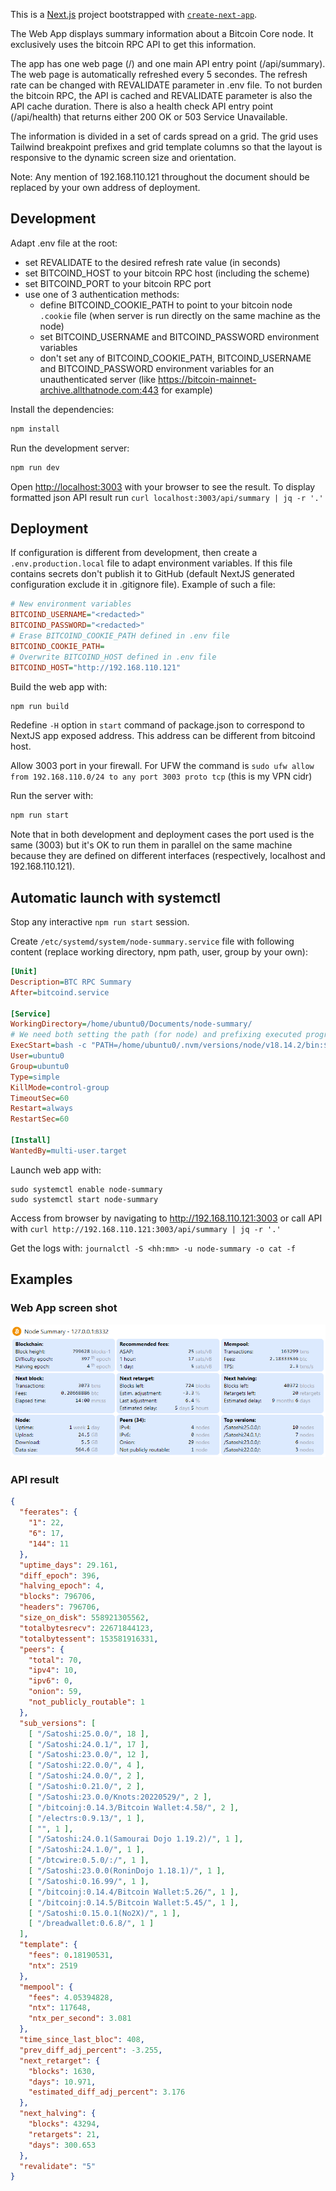 This is a [Next.js](https://nextjs.org/) project bootstrapped with [`create-next-app`](https://github.com/vercel/next.js/tree/canary/packages/create-next-app).

The Web App displays summary information about a Bitcoin Core node. It exclusively uses the bitcoin RPC API to get this information.

The app has one web page (/) and one main API entry point (/api/summary). The web page is automatically refreshed every 5 secondes. The refresh rate can be changed with REVALIDATE parameter in .env file. To not burden the bitcoin RPC, the API is cached and REVALIDATE parameter is also the API cache duration. There is also a health check API entry point (/api/health) that returns either 200 OK or 503 Service Unavailable.

The information is divided in a set of cards spread on a grid. The grid uses Tailwind breakpoint prefixes and grid template columns so that the layout is responsive to the dynamic screen size and orientation.

Note: Any mention of 192.168.110.121 throughout the document should be replaced by your own address of deployment.

## Development

Adapt .env file at the root:
  - set REVALIDATE to the desired refresh rate value (in seconds)
  - set BITCOIND_HOST to your bitcoin RPC host (including the scheme)
  - set BITCOIND_PORT to your bitcoin RPC port
  - use one of 3 authentication methods:
    - define BITCOIND_COOKIE_PATH to point to your bitcoin node `.cookie` file (when server is run directly on the same machine as the node)
    - set BITCOIND_USERNAME and BITCOIND_PASSWORD environment variables
    - don't set any of BITCOIND_COOKIE_PATH, BITCOIND_USERNAME and BITCOIND_PASSWORD environment variables for an unauthenticated server (like https://bitcoin-mainnet-archive.allthatnode.com:443 for example)

Install the dependencies:
```bash
npm install
```

Run the development server:
```bash
npm run dev
```

Open [http://localhost:3003](http://localhost:3003) with your browser to see the result. To display formatted json API result run `curl localhost:3003/api/summary | jq -r '.'`

## Deployment

If configuration is different from development, then create a `.env.production.local` file to adapt environment variables. If this file contains secrets don't publish it to GitHub (default NextJS generated configuration exclude it in .gitignore file). Example of such a file:
```ini
# New environment variables
BITCOIND_USERNAME="<redacted>"
BITCOIND_PASSWORD="<redacted>"
# Erase BITCOIND_COOKIE_PATH defined in .env file
BITCOIND_COOKIE_PATH=
# Overwrite BITCOIND_HOST defined in .env file
BITCOIND_HOST="http://192.168.110.121"
```

Build the web app with:
```bash
npm run build
```

Redefine `-H` option in `start` command of package.json to correspond to NextJS app exposed address. This address can be different from bitcoind host.

Allow 3003 port in your firewall. For UFW the command is `sudo ufw allow from 192.168.110.0/24 to any port 3003 proto tcp` (this is my VPN cidr)

Run the server with:
```bash
npm run start
```

Note that in both development and deployment cases the port used is the same (3003) but it's OK to run them in parallel on the same machine because they are defined on different interfaces (respectively, localhost and 192.168.110.121).

## Automatic launch with systemctl

Stop any interactive `npm run start` session.

Create `/etc/systemd/system/node-summary.service` file with following content (replace working directory, npm path, user, group by your own):
```ini
[Unit]
Description=BTC RPC Summary
After=bitcoind.service

[Service]
WorkingDirectory=/home/ubuntu0/Documents/node-summary/
# We need both setting the path (for node) and prefixing executed program (for npm)
ExecStart=bash -c "PATH=/home/ubuntu0/.nvm/versions/node/v18.14.2/bin:$PATH /home/ubuntu0/.nvm/versions/node/v18.14.2/bin/npm start"
User=ubuntu0
Group=ubuntu0
Type=simple
KillMode=control-group
TimeoutSec=60
Restart=always
RestartSec=60

[Install]
WantedBy=multi-user.target
```

Launch web app with:
```
sudo systemctl enable node-summary
sudo systemctl start node-summary
```

Access from browser by navigating to http://192.168.110.121:3003 or call API with `curl http://192.168.110.121:3003/api/summary | jq -r '.'`

Get the logs with: `journalctl -S <hh:mm> -u node-summary -o cat -f`

## Examples

### Web App screen shot

![](./screen-shot.png)

### API result

```json
{
  "feerates": {
    "1": 22,
    "6": 17,
    "144": 11
  },
  "uptime_days": 29.161,
  "diff_epoch": 396,
  "halving_epoch": 4,
  "blocks": 796706,
  "headers": 796706,
  "size_on_disk": 558921305562,
  "totalbytesrecv": 22671844123,
  "totalbytessent": 153581916331,
  "peers": {
    "total": 70,
    "ipv4": 10,
    "ipv6": 0,
    "onion": 59,
    "not_publicly_routable": 1
  },
  "sub_versions": [
    [ "/Satoshi:25.0.0/", 18 ],
    [ "/Satoshi:24.0.1/", 17 ],
    [ "/Satoshi:23.0.0/", 12 ],
    [ "/Satoshi:22.0.0/", 4 ],
    [ "/Satoshi:24.0.0/", 2 ],
    [ "/Satoshi:0.21.0/", 2 ],
    [ "/Satoshi:23.0.0/Knots:20220529/", 2 ],
    [ "/bitcoinj:0.14.3/Bitcoin Wallet:4.58/", 2 ],
    [ "/electrs:0.9.13/", 1 ],
    [ "", 1 ],
    [ "/Satoshi:24.0.1(Samourai Dojo 1.19.2)/", 1 ],
    [ "/Satoshi:24.1.0/", 1 ],
    [ "/btcwire:0.5.0/:/", 1 ],
    [ "/Satoshi:23.0.0(RoninDojo 1.18.1)/", 1 ],
    [ "/Satoshi:0.16.99/", 1 ],
    [ "/bitcoinj:0.14.4/Bitcoin Wallet:5.26/", 1 ],
    [ "/bitcoinj:0.14.5/Bitcoin Wallet:5.45/", 1 ],
    [ "/Satoshi:0.15.0.1(No2X)/", 1 ],
    [ "/breadwallet:0.6.8/", 1 ]
  ],
  "template": {
    "fees": 0.18190531,
    "ntx": 2519
  },
  "mempool": {
    "fees": 4.05394828,
    "ntx": 117648,
    "ntx_per_second": 3.081
  },
  "time_since_last_bloc": 408,
  "prev_diff_adj_percent": -3.255,
  "next_retarget": {
    "blocks": 1630,
    "days": 10.971,
    "estimated_diff_adj_percent": 3.176
  },
  "next_halving": {
    "blocks": 43294,
    "retargets": 21,
    "days": 300.653
  },
  "revalidate": "5"
}
```
